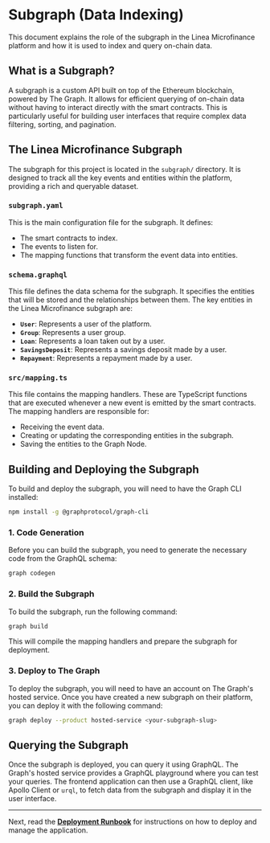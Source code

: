 # Subgraph (Data Indexing)

This document explains the role of the subgraph in the Linea Microfinance platform and how it is used to index and query on-chain data.

## What is a Subgraph?

A subgraph is a custom API built on top of the Ethereum blockchain, powered by The Graph. It allows for efficient querying of on-chain data without having to interact directly with the smart contracts. This is particularly useful for building user interfaces that require complex data filtering, sorting, and pagination.

## The Linea Microfinance Subgraph

The subgraph for this project is located in the `subgraph/` directory. It is designed to track all the key events and entities within the platform, providing a rich and queryable dataset.

### `subgraph.yaml`

This is the main configuration file for the subgraph. It defines:

*   The smart contracts to index.
*   The events to listen for.
*   The mapping functions that transform the event data into entities.

### `schema.graphql`

This file defines the data schema for the subgraph. It specifies the entities that will be stored and the relationships between them. The key entities in the Linea Microfinance subgraph are:

*   **`User`**: Represents a user of the platform.
*   **`Group`**: Represents a user group.
*   **`Loan`**: Represents a loan taken out by a user.
*   **`SavingsDeposit`**: Represents a savings deposit made by a user.
*   **`Repayment`**: Represents a repayment made by a user.

### `src/mapping.ts`

This file contains the mapping handlers. These are TypeScript functions that are executed whenever a new event is emitted by the smart contracts. The mapping handlers are responsible for:

*   Receiving the event data.
*   Creating or updating the corresponding entities in the subgraph.
*   Saving the entities to the Graph Node.

## Building and Deploying the Subgraph

To build and deploy the subgraph, you will need to have the Graph CLI installed:

```bash
npm install -g @graphprotocol/graph-cli
```

### 1. Code Generation

Before you can build the subgraph, you need to generate the necessary code from the GraphQL schema:

```bash
graph codegen
```

### 2. Build the Subgraph

To build the subgraph, run the following command:

```bash
graph build
```

This will compile the mapping handlers and prepare the subgraph for deployment.

### 3. Deploy to The Graph

To deploy the subgraph, you will need to have an account on The Graph's hosted service. Once you have created a new subgraph on their platform, you can deploy it with the following command:

```bash
graph deploy --product hosted-service <your-subgraph-slug>
```

## Querying the Subgraph

Once the subgraph is deployed, you can query it using GraphQL. The Graph's hosted service provides a GraphQL playground where you can test your queries. The frontend application can then use a GraphQL client, like Apollo Client or `urql`, to fetch data from the subgraph and display it in the user interface.

---

Next, read the **[Deployment Runbook](./05_deployment_runbook.md)** for instructions on how to deploy and manage the application.
